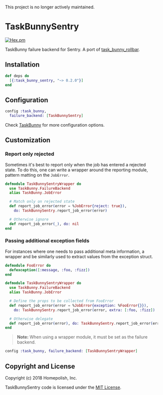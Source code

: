 This project is no longer actively maintained.

# TaskBunnySentry

[![Hex.pm](https://img.shields.io/hexpm/l/task_bunny_sentry.svg "License")](LICENSE.md)

TaskBunny failure backend for Sentry. A port of [task_bunny_rollbar](https://github.com/shinyscorpion/task_bunny_rollbar).

## Installation

```elixir
def deps do
  [{:task_bunny_sentry, "~> 0.2.0"}]
end
```

## Configuration

```elixir
config :task_bunny,
  failure_backend: [TaskBunnySentry]
```

Check [TaskBunny](https://github.com/shinyscorpion/task_bunny#failure-backends) for
more configuration options.

## Customization

### Report only rejected

Sometimes it's best to report only when the job has entered a rejected state.
To do this, one can write a wrapper around the reporting module, pattern matting on the `JobError`.

```elixir
defmodule TaskBunnySentryWrapper do
  use TaskBunny.FailureBackend
  alias TaskBunny.JobError

  # Match only on rejected state
  def report_job_error(error = %JobError{reject: true}),
    do: TaskBunnySentry.report_job_error(error)

  # Otherwise ignore
  def report_job_error(_), do: nil
end
```

### Passing additional exception fields

For instances where one needs to pass additional meta information, a wrapper and be similarly used
to extract values from the exception struct.

```elixir
defmodule FooError do
  defexception([:message, :foo, :fizz])
end

defmodule TaskBunnySentryWrapper do
  use TaskBunny.FailureBackend
  alias TaskBunny.JobError

  # Define the props to be collected from FooError
  def report_job_error(error = %JobError{exception: %FooError{}}),
    do: TaskBunnySentry.report_job_error(error, extra: [:foo, :fizz])

  # Otherwise delegate
  def report_job_error(error), do: TaskBunnySentry.report_job_error(error)
end
```

> **Note:** When using a wrapper module, it must be set as the failure backend.
>
```elixir
config :task_bunny, failure_backend: [TaskBunnySentryWrapper]
```

## Copyright and License

Copyright (c) 2018 Homepolish, Inc.

TaskBunnySentry code is licensed under the [MIT License](LICENSE.md).
